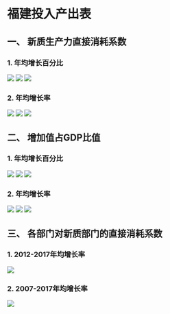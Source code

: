 # 福建投入产出表

## 一、 新质生产力直接消耗系数

### 1. 年均增长百分比

![](新质生产力直接消耗系数2012-2017年均增长百分比.png)
![](新质生产力直接消耗系数2007-2017年均增长百分比.png)
![](屏幕截图1.png)

### 2. 年均增长率

![](新质生产力直接消耗系数2012-2017年均增长率.png)
![](新质生产力直接消耗系数2007-2017年均增长率.png)
![](屏幕截图2.png)

## 二、 增加值占GDP比值

### 1. 年均增长百分比
![](增加值占GDP比值2012-2017年均增长百分比.png)
![](增加值占GDP比值2007-2017年均增长百分比.png)
![](屏幕截图3.png)


### 2. 年均增长率

![](增加值占GDP比值2012-2017年均增长率.png)
![](增加值占GDP比值2007-2017年均增长率.png)
![](屏幕截图4.png)

## 三、 各部门对新质部门的直接消耗系数

### 1. 2012-2017年均增长率

![](福建各部门对新质部门的直接消耗系数2012-2017年均增长率.png)

### 2. 2007-2017年均增长率

![](福建各部门对新质部门的直接消耗系数2007-2017年均增长率.png)